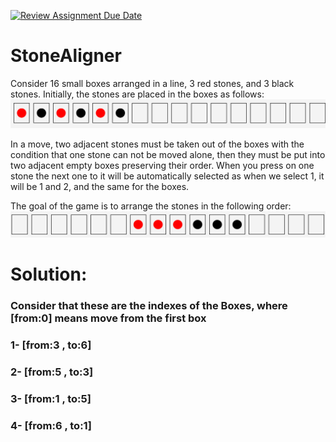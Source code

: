 [![Review Assignment Due Date](https://classroom.github.com/assets/deadline-readme-button-24ddc0f5d75046c5622901739e7c5dd533143b0c8e959d652212380cedb1ea36.svg)](https://classroom.github.com/a/f0r53tPY)
# StoneAligner


Consider 16 small boxes arranged in a line, 3 red stones, and 3 black stones. Initially, the stones are placed in the boxes as follows:
![img.png](src/main/java/swapstones/util/img.png)


In a move, two adjacent stones must be taken out of the boxes with the condition that one stone can not be moved alone, then they must be put into two adjacent empty boxes preserving their order.
When you press on one stone the next one to it will be automatically selected as when we select 1, it will be 1 and 2, and the same for the boxes.

The goal of the game is to arrange the stones in the following order:
![img_1.png](src/main/java/swapstones/util/img_1.png)

# Solution:
### **Consider that these are the indexes of the Boxes, where [from:0] means move from the first box**

### 1- [from:3 , to:6]
### 2- [from:5 , to:3]
### 3- [from:1 , to:5]
### 4- [from:6 , to:1]

